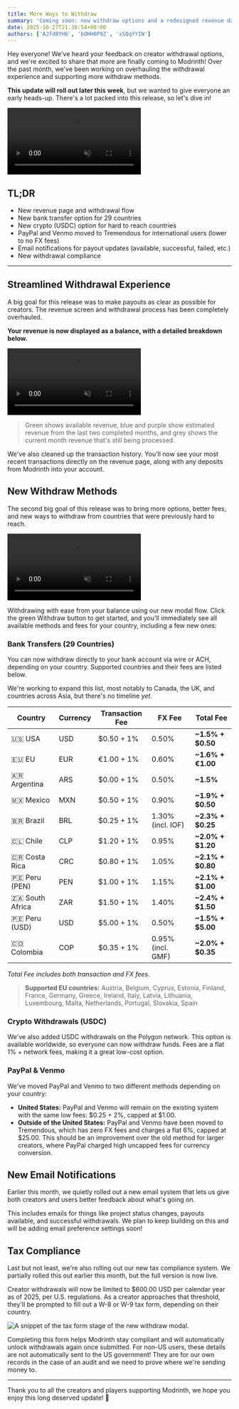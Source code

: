 ```yaml
---
title: More Ways to Withdraw
summary: 'Coming soon: new withdraw options and a redesigned revenue dashboard'
date: 2025-10-27T21:38:54+00:00
authors: ['AJfd8YH6', 'bOHH0P9Z', 'xSQqYYIN']
---
```


Hey everyone! We've heard your feedback on creator withdrawal options, and we're excited to share that more are finally coming to Modrinth! Over the past month, we've been working on overhauling the withdrawal experience and supporting more withdraw methods.

**This update will roll out later this week**, but we wanted to give everyone an early heads-up. There's a lot packed into this release, so let's dive in!

<div class="video-wrapper mb-8">
	<video autoplay loop muted playsinline>
		<source src="./revenue-page-from-home.mp4" type="video/mp4" />
	</video>
</div>

## **TL;DR**

- New revenue page and withdrawal flow
- New bank transfer option for 29 countries
- New crypto (USDC) option for hard to reach countries
- PayPal and Venmo moved to Tremendous for international users (lower to no FX fees)
- Email notifications for payout updates (available, successful, failed, etc.)
- New withdrawal compliance

---

## Streamlined Withdrawal Experience

A big goal for this release was to make payouts as clear as possible for creators. The revenue screen and withdrawal process has been completely overhauled.

**Your revenue is now displayed as a balance, with a detailed breakdown below.**

<div class="video-wrapper mb-8">
	<video autoplay loop muted playsinline>
		<source src="./balance-progress-bar.mp4" type="video/mp4" />
	</video>
</div>

> Green shows available revenue, blue and purple show estimated revenue from the last two completed months, and grey shows the current month revenue that's still being processed.

We've also cleaned up the transaction history. You'll now see your most recent transactions directly on the revenue page, along with any deposits from Modrinth into your account.

## New Withdraw Methods

The second big goal of this release was to bring more options, better fees, and new ways to withdraw from countries that were previously hard to reach.

<div class="video-wrapper mb-8">
	<video autoplay loop muted playsinline>
		<source src="./withdraw-example.mp4" type="video/mp4" />
	</video>
</div>

Withdrawing with ease from your balance using our new modal flow. Click the green Withdraw button to get started, and you'll immediately see all available methods and fees for your country, including a few new ones:

### Bank Transfers (29 Countries)

You can now withdraw directly to your bank account via wire or ACH, depending on your country. Supported countries and their fees are listed below.

We're working to expand this list, most notably to Canada, the UK, and countries across Asia, but there's no timeline _yet_.

| Country         | Currency | Transaction Fee | FX Fee            | **Total Fee**     |
| --------------- | -------- | --------------- | ----------------- | ----------------- |
| 🇺🇸 USA          | USD      | $0.50 + 1%      | 0.50%             | **~1.5% + $0.50** |
| 🇪🇺 EU           | EUR      | €1.00 + 1%      | 0.60%             | **~1.6% + €1.00** |
| 🇦🇷 Argentina    | ARS      | $0.00 + 1%      | 0.50%             | **~1.5%**         |
| 🇲🇽 Mexico       | MXN      | $0.50 + 1%      | 0.90%             | **~1.9% + $0.50** |
| 🇧🇷 Brazil       | BRL      | $0.25 + 1%      | 1.30% (incl. IOF) | **~2.3% + $0.25** |
| 🇨🇱 Chile        | CLP      | $1.20 + 1%      | 0.95%             | **~2.0% + $1.20** |
| 🇨🇷 Costa Rica   | CRC      | $0.80 + 1%      | 1.05%             | **~2.1% + $0.80** |
| 🇵🇪 Peru (PEN)   | PEN      | $1.00 + 1%      | 1.15%             | **~2.1% + $1.00** |
| 🇿🇦 South Africa | ZAR      | $1.50 + 1%      | 1.40%             | **~2.4% + $1.50** |
| 🇵🇪 Peru (USD)   | USD      | $5.00 + 1%      | 0.50%             | **~1.5% + $5.00** |
| 🇨🇴 Colombia     | COP      | $0.35 + 1%      | 0.95% (incl. GMF) | **~2.0% + $0.35** |

_Total Fee includes both transaction and FX fees._

> **Supported EU countries:** Austria, Belgium, Cyprus, Estonia, Finland, France, Germany, Greece, Ireland, Italy, Latvia, Lithuania, Luxembourg, Malta, Netherlands, Portugal, Slovakia, Spain

### Crypto Withdrawals (USDC)

We've also added USDC withdrawals on the Polygon network. This option is available worldwide, so everyone can now withdraw funds. Fees are a flat 1% + network fees, making it a great low-cost option.

### PayPal & Venmo

We've moved PayPal and Venmo to two different methods depending on your country:

- **United States:** PayPal and Venmo will remain on the existing system with the same low fees: $0.25 + 2%, capped at $1.00.
- **Outside of the United States:** PayPal and Venmo have been moved to Tremendous, which has zero FX fees and charges a flat 6%, capped at $25.00. This should be an improvement over the old method for larger creators, where PayPal charged high uncapped fees for currency conversion.

## New Email Notifications

Earlier this month, we quietly rolled out a new email system that lets us give both creators and users better feedback about what's going on.

This includes emails for things like project status changes, payouts available, and successful withdrawals. We plan to keep building on this and will be adding email preference settings soon!

## Tax Compliance

Last but not least, we're also rolling out our new tax compliance system. We partially rolled this out earlier this month, but the full version is now live.

Creator withdrawals will now be limited to $600.00 USD per calendar year as of 2025, per U.S. regulations. As a creator approaches that threshold, they'll be prompted to fill out a W-8 or W-9 tax form, depending on their country.

![A snippet of the tax form stage of the new withdraw modal.](./tax-compliance.png)

Completing this form helps Modrinth stay compliant and will automatically unlock withdrawals again once submitted. For non-US users, these details are not automatically sent to the US government! They are for our own records in the case of an audit and we need to prove where we're sending money to.

---

Thank you to all the creators and players supporting Modrinth, we hope you enjoy this long deserved update! 💚
